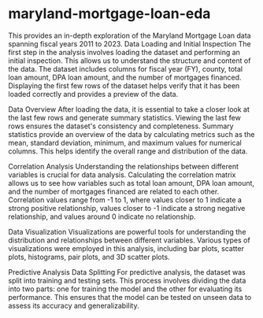 # maryland-mortgage-loan-eda
This provides an in-depth exploration of the Maryland Mortgage Loan data spanning fiscal years 2011 to 2023. 
Data Loading and Initial Inspection
The first step in the analysis involves loading the dataset and performing an initial inspection. This allows us to understand the structure and content of the data. The dataset includes columns for fiscal year (FY), county, total loan amount, DPA loan amount, and the number of mortgages financed. Displaying the first few rows of the dataset helps verify that it has been loaded correctly and provides a preview of the data.

Data Overview
After loading the data, it is essential to take a closer look at the last few rows and generate summary statistics. Viewing the last few rows ensures the dataset's consistency and completeness. Summary statistics provide an overview of the data by calculating metrics such as the mean, standard deviation, minimum, and maximum values for numerical columns. This helps identify the overall range and distribution of the data.

Correlation Analysis
Understanding the relationships between different variables is crucial for data analysis. Calculating the correlation matrix allows us to see how variables such as total loan amount, DPA loan amount, and the number of mortgages financed are related to each other. Correlation values range from -1 to 1, where values closer to 1 indicate a strong positive relationship, values closer to -1 indicate a strong negative relationship, and values around 0 indicate no relationship.

Data Visualization
Visualizations are powerful tools for understanding the distribution and relationships between different variables. Various types of visualizations were employed in this analysis, including bar plots, scatter plots, histograms, pair plots, and 3D scatter plots.

Predictive Analysis
Data Splitting
For predictive analysis, the dataset was split into training and testing sets. This process involves dividing the data into two parts: one for training the model and the other for evaluating its performance. This ensures that the model can be tested on unseen data to assess its accuracy and generalizability.
